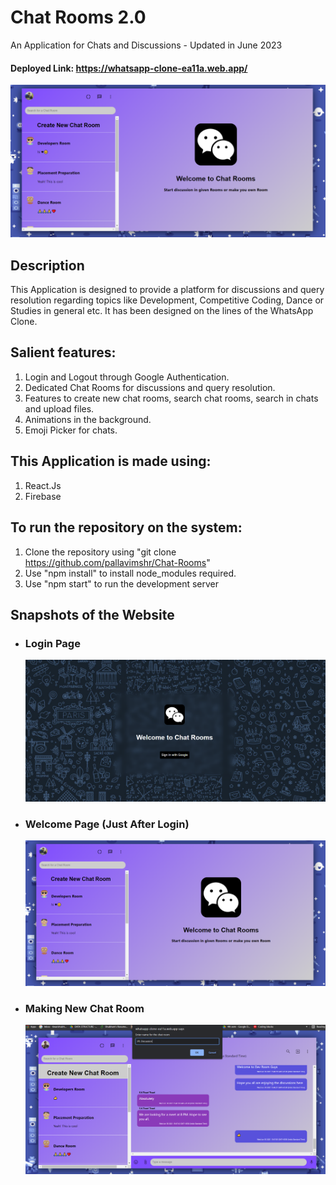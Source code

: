 # Chat Rooms 2.0 
An Application for Chats and Discussions - Updated in June 2023

#### Deployed Link: https://whatsapp-clone-ea11a.web.app/

   ![Screenshot](Snapshots/Welcome.png)

## Description
This Application is designed to provide a platform for discussions and query resolution regarding topics like Development, Competitive Coding, Dance or Studies in general etc. It has been designed on the lines of the WhatsApp Clone.

## Salient features:
  1. Login and Logout through Google Authentication.
  2. Dedicated Chat Rooms for discussions and query resolution.
  3. Features to create new chat rooms, search chat rooms, search in chats and upload files.
  4. Animations in the background.
  5. Emoji Picker for chats.

## This Application is made using:
  1. React.Js
  2. Firebase

## To run the repository on the system:
  1. Clone the repository using "git clone https://github.com/pallavimshr/Chat-Rooms"
  2. Use "npm install" to install node_modules required.
  3. Use "npm start" to run the development server  

## Snapshots of the Website
* ### Login Page

   ![Screenshot](Snapshots/Login.png)
   

* ### Welcome Page (Just After Login)

   ![Screenshot](Snapshots/Welcome.png)
   



* ### Making New Chat Room

   ![Screenshot](Snapshots/NewRoom.png)
   

